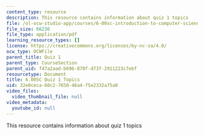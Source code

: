 ```yaml
---
content_type: resource
description: This resource contains information about quiz 1 topics
file: /ol-ocw-studio-app/courses/6-00sc-introduction-to-computer-science-and-programming-spring-2011/32e0ceca60c2765046a4f5e2332a75a0_MIT6_00SCS11_q1_topics.pdf
file_size: 66236
file_type: application/pdf
learning_resource_types: []
license: https://creativecommons.org/licenses/by-nc-sa/4.0/
ocw_type: OCWFile
parent_title: Quiz 1
parent_type: CourseSection
parent_uid: f47a2aad-b696-870f-d73f-2911223c7ebf
resourcetype: Document
title: 6.00SC Quiz 1 Topics
uid: 32e0ceca-60c2-7650-46a4-f5e2332a75a0
video_files:
  video_thumbnail_file: null
video_metadata:
  youtube_id: null
---
```

This resource contains information about quiz 1 topics